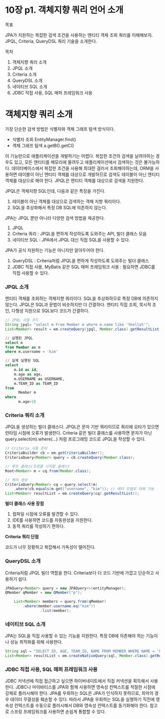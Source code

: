 # 10장 p1. 객체지향 쿼리 언어 소개

목표

JPA가 지원하는 복잡한 검색 조건을 사용하는 엔티티 객체 조회 쿼리를 이해해보자. JPQL, Criteria, QueryDSL 쿼리 기술을 소개한다.

목차

1. 객체지향 쿼리 소개
2. JPQL 소개
3. Criteria 소개
4. QueryDSL 소개
5. 네이티브 SQL 소개
6. JDBC 직접 사용, SQL 매퍼 프레임워크 사용

# 객체지향 쿼리 소개

가장 단순한 검색 방법은 식별자와 객체 그래프 탐색 방식이다. 

- 식별자 조회 EntityManager.find()
- 객체 그래프 탐색 a.getB().getC()

이 기능만으로 애플리케이션을 개발하기는 어렵다. 복잡한 조건의 검색을 날려야하는 경우도 있고, 모든 엔티티를 메모리에 올려두고 애플리케이션에서 검색하는 것은 불가능하다. 데이터베이스에서 복잡한 조건을 사용해 최대한 걸러서 조회해야하는데, ORM을 사용하면 테이블이 아닌 엔티티 객체를 대상으로 개발하므로 검색도 테이블이 아닌 엔티티 객체를 대상으로 해야 한다. JPQL은 엔티티 객체를 대상으로 검색을 지원한다. 

JPQL은 객체지향 SQL인데, 다음과 같은 특징을 가진다.

1. 테이블이 아닌 객체를 대상으로 검색하는 객체 지향 쿼리이다.
2. SQL을 추상화해서 특정 DB SQL에 의존하지 않는다.

JPA는 JPQL 뿐만 아니라 다양한 검색 방법을 제공한다.

1. JPQL
2. Criteria 쿼리 : JPQL을 편하게 작성하도록 도와주는 API, 빌더 클래스 모음
3. 네이티브 SQL : JPA에서 JPQL 대신 직접 SQL을 사용할 수 있다.

JPA가 공식 지원하는 기능은 아니지만 알아두어야 한다.

1. QueryDSL : Criteria처럼 JPQL을 편하게 작성하도록 도와주는 빌더 클래스
2. JDBC 직접 사용, MyBatis 같은 SQL 매퍼 프레임워크 사용 : 필요하면 JDBC를 직접 사용할 수 있다.

### JPQL 소개

엔티티 객체를 조회하는 객체지향 쿼리이다. SQL을 추상화하므로 특정 DB에 의존하지 않는다. JPQL은 SQL과 문법이 비슷하지만 더 간결하다. 엔티티 직접 조회, 묵시적 조인, 다형성 지원으로 SQL보다 코드가 간결하다.

```java
// JPQL 사용 코드
String jpql= "select m From Member m where m.name like '%hello%'";
List<Member> result = em.createQuery(jpql, Member.class).getResultList();
```

```sql
// 실행된 JPQL
select m
from Member as m
where m.username = 'kim'
```

```sql
// 실제 실행된 SQL
select
    m.id as id,
    m.age as age,
    m.USERNAME as USERNAME,
    m.TEAM_ID as TEAM_ID
from
	  Member m
where
	  m.age>18
```

### Criteria 쿼리 소개

JPQL을 생성하는 빌더 클래스다. JPQL은 문자 기반 쿼리이므로 쿼리에 오타가 있으면 런타임 시점에 오류가 발생한다. Criteria 같은 빌더 클래스를 사용하면 문자가 아닌 query.select(m).where(…) 처럼 프로그래밍 코드로 JPQL을 작성할 수 있다.

```java
// Criteria 사용 준비
CriteriaBuilder cb = em.getCriteriaBuilder();
CriteriaQuery<Member> query = cb.createQuery(Member.class);

// 루트 클래스(조회를 시작할 클래스)
Root<Member> m = cq.from(Member.class); 

// 쿼리 생성
CriteriaQuery<Member> cq = query.select(m)
	.where(cb.equals(m.get("username", "kim")); // 메타 모델로 대체 가능
List<Member> resultList = em.createQuery(cq).getResultList();
```

**빌더 클래스 사용 장점**

1. 컴파일 시점에 오류를 발견할 수 있다.
2. IDE를 사용하면 코드를 자동완성을 지원한다.
3. 동적 쿼리를 작성하기 편하다.

**Criteria 쿼리 단점**

코드가 너무 장황하고 복잡해서 가독성이 떨어진다.

### QueryDSL 소개

Criteria처럼 JPQL 빌더 역할을 한다. Criteria보다 더 코드 기반에 가깝고 단순하고 사용하기 쉽다. 

```java
JPAQuery<Member> query = new JPAQuery<>(entityManager);
QMember qMember = new QMember("p");

    List<Member> members = query.from(qMember)
        .where(member.username.eq("kim"))
				.list(member);
```

### 네이티브 SQL 소개

JPA는 SQL을 직접 사용할 수 있는 기능을 지원한다. 특정 DB에 의존해야 하는 기능이나 성능 최적화를 위해 사용한다. 

```java
String sql = "SELECT ID, AGE, TEAM_ID, NAME FROM MEMBER WHERE NAME = 'kim';
List<Member> resultList = em.createNativeQuery(sql, Member.class).getResultList();
```

### JDBC 직접 사용, SQL 매퍼 프레임워크 사용

JDBC 커넥션에 직접 접근하고 싶으면 하이버네이트에서 직접 커넥션을 획득해서 사용한다. JDBC나 마이바티스를 JPA와 함께 사용하면 영속성 컨텍스트를 적절한 시점에 강제로 플러시해야 한다. JPA를 우회하는 SQL은 JPA가 인식하지 못하므로, 최악의 경우 데이터 무결성을 훼손할 수 있다. 따라서 JPA을 우회하는 SQL을 실행하기 직전에 영속성 컨텍스트를 수동으로 플러시해서 DB와 영속성 컨텍스트를 동기화해야 한다. 참고로 스프링 프레임워크를 사용하면 손쉽게 통합할 수 있다.
